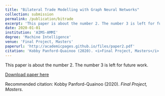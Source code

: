 ```yaml
---
title: "Bilateral Trade Modelling with Graph Neural Networks"
collection: submission
permalink: /publication/bitrade
excerpt: 'This paper is about the number 2. The number 3 is left for future works.'
date: 2020-01-01
institution: 'AIMS-AMMI'
degree: 'Machine Intelligence'
venue: 'Final Project, Masters'
paperurl: 'http://academicpages.github.io/files/paper2.pdf'
citation: 'Kobby Panford-Quainoo (2020). <i>Final Project, Masters</i>.'
---
```

This paper is about the number 2. The number 3 is left for future work.

[Download paper here](http://academicpages.github.io/files/paper2.pdf)

Recommended citation: Kobby Panford-Quainoo (2020). <i>Final Project, Masters</i>.
